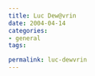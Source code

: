 ```yaml
--- 
title: Luc Dew@vrin
date: 2004-04-14
categories: 
- general
tags:

permalink: luc-dewvrin
---
```


